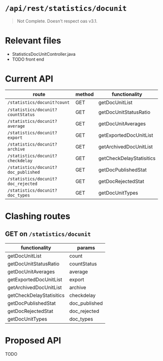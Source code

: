 # `/api/rest/statistics/docunit`
> Not Complete.
> Doesn't respect oas v3.1.

# Relevant files
- StatisticsDocUnitController.java
- TODO front end

# Current API
|route|method|functionality|
|-|-|-|
|`/statistics/docunit?count`|GET|getDocUnitList|
|`/statistics/docunit?countStatus`|GET|getDocUnitStatusRatio|
|`/statistics/docunit?average`|GET|getDocUnitAverages|
|`/statistics/docunit?export`|GET|getExportedDocUnitList|
|`/statistics/docunit?archive`|GET|getArchivedDocUnitList|
|`/statistics/docunit?checkdelay`|GET|getCheckDelayStatisitics|
|`/statistics/docunit?doc_published`|GET|getDocPublishedStat|
|`/statistics/docunit?doc_rejected`|GET|getDocRejectedStat|
|`/statistics/docunit?doc_types`|GET|getDocUnitTypes|

# Clashing routes

## GET on `/statistics/docunit`
|functionality|params|
|-|-|
|getDocUnitList|count|
|getDocUnitStatusRatio|countStatus|
|getDocUnitAverages|average|
|getExportedDocUnitList|export|
|getArchivedDocUnitList|archive|
|getCheckDelayStatisitics|checkdelay|
|getDocPublishedStat|doc_published|
|getDocRejectedStat|doc_rejected|
|getDocUnitTypes|doc_types|

# Proposed API
TODO